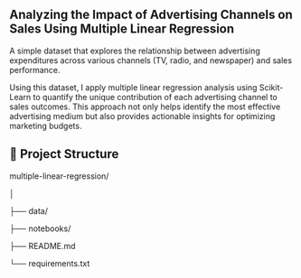## Analyzing the Impact of Advertising Channels on Sales Using Multiple Linear Regression

A simple dataset that explores the relationship between advertising expenditures across various channels (TV, radio, and newspaper) and sales performance.

Using this dataset, I apply multiple linear regression analysis using Scikit-Learn to quantify the unique contribution of each advertising channel to sales outcomes. This approach not only helps identify the most effective advertising medium but also provides actionable insights for optimizing marketing budgets.

## 📂 Project Structure

multiple-linear-regression/

│

├── data/ 

├── notebooks/ 

├── README.md 

└── requirements.txt 
